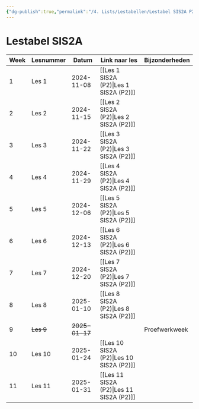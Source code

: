 ```yaml
---
{"dg-publish":true,"permalink":"/4. Lists/Lestabellen/Lestabel SIS2A P2/"}
---
```


# Lestabel SIS2A
| Week | Lesnummer | Datum          | Link naar les         | Bijzonderheden |
| ---- | --------- | -------------- | --------------------- | -------------- |
| 1    | Les 1     | 2024-11-08     | [[Les 1 SIS2A (P2)\|Les 1 SIS2A (P2)]]  |                |
| 2    | Les 2     | 2024-11-15     | [[Les 2 SIS2A (P2)\|Les 2 SIS2A (P2)]]  |                |
| 3    | Les 3     | 2024-11-22     | [[Les 3 SIS2A (P2)\|Les 3 SIS2A (P2)]]  |                |
| 4    | Les 4     | 2024-11-29     | [[Les 4 SIS2A (P2)\|Les 4 SIS2A (P2)]]  |                |
| 5    | Les 5     | 2024-12-06     | [[Les 5 SIS2A (P2)\|Les 5 SIS2A (P2)]]  |                |
| 6    | Les 6     | 2024-12-13     | [[Les 6 SIS2A (P2)\|Les 6 SIS2A (P2)]]  |                |
| 7    | Les 7     | 2024-12-20     | [[Les 7 SIS2A (P2)\|Les 7 SIS2A (P2)]]  |                |
| 8    | Les 8     | 2025-01-10     | [[Les 8 SIS2A (P2)\|Les 8 SIS2A (P2)]]  |                |
| 9    | ~~Les 9~~ | ~~2025-01-17~~ |                       | Proefwerkweek  |
| 10   | Les 10    | 2025-01-24     | [[Les 10 SIS2A (P2)\|Les 10 SIS2A (P2)]] |                |
| 11   | Les 11    | 2025-01-31     | [[Les 11 SIS2A (P2)\|Les 11 SIS2A (P2)]] |                |


